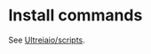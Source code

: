 # Install commands

See [Ultreiaio/scripts](https://gitlab.com/ultreiaio/scripts/blob/master/README.md).
